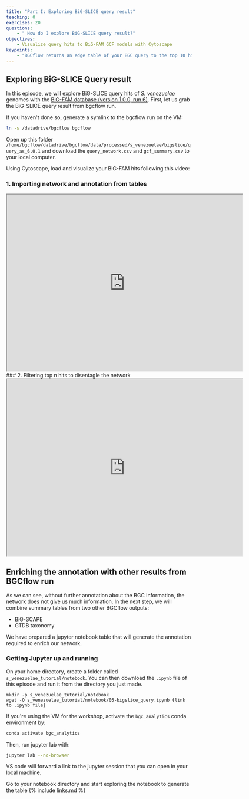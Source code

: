 ```yaml
---
title: "Part I: Exploring BiG-SLICE query result"
teaching: 0
exercises: 20
questions:
    - " How do I explore BiG-SLICE query result?"
objectives:
    - Visualize query hits to BiG-FAM GCF models with Cytoscape
keypoints:
    - "BGCflow returns an edge table of your BGC query to the top 10 hits of GCF models in the BiG-FAM database"
---
```


## Exploring BiG-SLICE Query result
In this episode, we will explore BiG-SLICE query hits of _S. venezuelae_ genomes with the [BiG-FAM database (version 1.0.0, run 6)](https://bigfam.bioinformatics.nl/home). First, let us grab the BiG-SLICE query result from bgcflow run.

If you haven't done so, generate a symlink to the bgcflow run on the VM:
```bash
ln -s /datadrive/bgcflow bgcflow
```

Open up this folder `/home/bgcflow/datadrive/bgcflow/data/processed/s_venezuelae/bigslice/query_as_6.0.1` and download the `query_network.csv` and `gcf_summary.csv` to your local computer.

Using Cytoscape, load and visualize your BiG-FAM hits following this video:
### 1. Importing network and annotation from tables
<iframe src="https://drive.google.com/file/d/193F2Mayiv9Zko86k64nbOEJDTArGm6q-/preview" width="640" height="480" allow="autoplay"></iframe>
### 2. Filtering top n hits to disentagle the network
<iframe src="https://drive.google.com/file/d/1mnQKnmQzL2Q8NiJeWvrC6BRdYYLHdh1d/preview" width="640" height="480" allow="autoplay"></iframe>

## Enriching the annotation with other results from BGCflow run
As we can see, without further annotation about the BGC information, the network does not give us much information. In the next step, we will combine summary tables from two other BGCflow outputs:
- BiG-SCAPE
- GTDB taxonomy

We have prepared a jupyter notebook table that will generate the annotation required to enrich our network.

### Getting Jupyter up and running
On your home directory, create a folder called `s_venezuelae_tutorial/notebook`. You can then download the `.ipynb` file of this episode and run it from the directory you just made.
```
mkdir -p s_venezuelae_tutorial/notebook
wget -O s_venezuelae_tutorial/notebook/05-bigslice_query.ipynb {link to .ipynb file}
```

If you're using the VM for the workshop, activate the `bgc_analytics` conda environment by:
```bash
conda activate bgc_analytics 
```

Then, run jupyter lab with:
```bash
jupyter lab --no-browser
```
VS code will forward a link to the jupyter session that you can open in your local machine.

Go to your notebook directory and start exploring the notebook to generate the table
{% include links.md %}